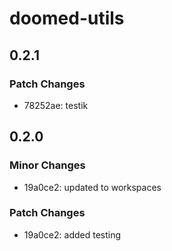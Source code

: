 # doomed-utils

## 0.2.1

### Patch Changes

- 78252ae: testik

## 0.2.0

### Minor Changes

- 19a0ce2: updated to workspaces

### Patch Changes

- 19a0ce2: added testing
